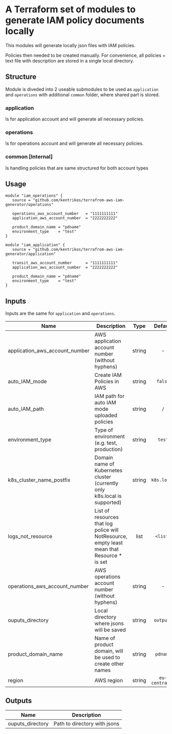 # A Terraform set of modules to generate IAM policy documents locally

This modules will generate locally json files with IAM policies.

Policies then needed to be created manually.
For convenience, all policies + text file with description are stored in a single local directory.

## Structure

Module is diveded into 2 useable submodules to be used as `application` and `operations` with additional `common` folder, where shared part is stored.

### application

Is for application account and will generate all necessary policies.

### operations

Is for operations account and will generate all necessary policies.

### common [Internal]

Is handling policies that are same structured for both account types

## Usage

```hcl
module "iam_operations" {
   source = "github.com/kentrikos/terrafrom-aws-iam-generator/operations"

   operations_aws_account_number   = "1111111111"
   application_aws_account_number  = "2222222222"

   product_domain_name = "pdname"
   environment_type    = "test"
}

module "iam_application" {
   source = "github.com/kentrikos/terrafrom-aws-iam-generator/application"

   transit_aws_account_number      = "1111111111"
   application_aws_account_number  = "2222222222"

   product_domain_name = "pdname"
   environment_type    = "test"
}

```

## Inputs

Inputs are the same for `application` and `operations`.

| Name | Description | Type | Default | Required |
|------|-------------|:----:|:-----:|:-----:|
| application_aws_account_number | AWS application account number (without hyphens) | string | - | yes |
| auto_IAM_mode | Create IAM Policies in AWS | string | `false` | no |
| auto_IAM_path | IAM path for auto IAM mode uploaded policies | string | `/` | no |
| environment_type | Type of environment (e.g. test, production) | string | `test` | no |
| k8s_cluster_name_postfix | Domain name of Kubernetes cluster (currently only k8s.local is supported) | string | `k8s.local` | no |
| logs_not_resource | List of resources that log police will NotResource, empty least mean that Resource * is set | list | `<list>` | no |
| operations_aws_account_number | AWS operations account number (without hyphens) | string | - | yes |
| ouputs_directory | Local directory where jsons will be saved | string | `outputs` | no |
| product_domain_name | Name of product domain, will be used to create other names | string | `pdname` | no |
| region | AWS region | string | `eu-central-1` | no |

## Outputs

| Name | Description |
|------|-------------|
| ouputs_directory | Path to directory with jsons |

